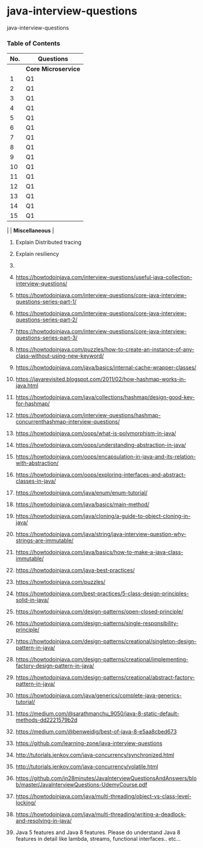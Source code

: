 # java-interview-questions
java-interview-questions

### Table of Contents

| No. | Questions |
| --- | --------- |
|   | **Core Microservice** |
|1  | Q1 |  [Design patterns for microservices?](#design-patterns-for-microservices) |
|2  | Q1 |  [Benefits of the monolithic architecture?](#benefits-of-the-monolithic-architecture) |
|3  | Q1 |  [Big Ball of Mud pattern?](#big-ball-of-mud-pattern) |
|4  | Q1 |  [Hexagonal Architecture?](#hexagonal-architecture) |
|5  | Q1 |  [Why Development is slow and painful in monolithic application?](#why-development-is-slow-and-painful-in-monolithic-application) |
|6  | Q1 |  [Explain scaling model for microservices?](#explain-scaling-model-for-microservices) |
|7  | Q1 |  [Microservices and Modularity?](#microservices-and-modularity) |
|8  | Q1 |  [Sample Microservices Architecture?](#sample-microservices-architecture) |
|9  | Q1 |  [SOA vs microservices?](#soa-vs-microservices) |
|10  | Q1 |  [Benefits of the microservice architecture?](#benefits-of-the-microservice-architecture) |
|11  | Q1 |  [Drawbacks of the microservice architecture?](#drawbacks-of-the-microservice-architecture) |
|12  | Q1 |  [Explain Interprocess communication mechanism?](#explain-interprocess-communication-mechanism) |
|13  | Q1 |  [Microservice architecture pattern language?](#microservice-architecture-pattern-language) |
|14  | Q1 |  [Beyond microservices Process and organization?](#beyond-microservices-process-and-organization) |
|15  | Q1 |  [Explain Decomposition strategies?](#explain-decomposition-strategies) |

|   | **Miscellaneous** |
1. Explain Distributed tracing
2. Explain resiliency
3. 


1.  https://howtodoinjava.com/interview-questions/useful-java-collection-interview-questions/ 
2.  https://howtodoinjava.com/interview-questions/core-java-interview-questions-series-part-1/ 
3.  https://howtodoinjava.com/interview-questions/core-java-interview-questions-series-part-2/
4.  https://howtodoinjava.com/interview-questions/core-java-interview-questions-series-part-3/
5.  https://howtodoinjava.com/puzzles/how-to-create-an-instance-of-any-class-without-using-new-keyword/ 
6.  https://howtodoinjava.com/java/basics/internal-cache-wrapper-classes/
7.  https://javarevisited.blogspot.com/2011/02/how-hashmap-works-in-java.html
8.  https://howtodoinjava.com/java/collections/hashmap/design-good-key-for-hashmap/
9.  https://howtodoinjava.com/interview-questions/hashmap-concurrenthashmap-interview-questions/
10. https://howtodoinjava.com/oops/what-is-polymorphism-in-java/ 
11. https://howtodoinjava.com/oops/understanding-abstraction-in-java/
12. https://howtodoinjava.com/oops/encapsulation-in-java-and-its-relation-with-abstraction/ 
13. https://howtodoinjava.com/oops/exploring-interfaces-and-abstract-classes-in-java/ 
14. https://howtodoinjava.com/java/enum/enum-tutorial/
15. https://howtodoinjava.com/java/basics/main-method/
16. https://howtodoinjava.com/java/cloning/a-guide-to-object-cloning-in-java/
17. https://howtodoinjava.com/java/string/java-interview-question-why-strings-are-immutable/
18. https://howtodoinjava.com/java/basics/how-to-make-a-java-class-immutable/ 
19. https://howtodoinjava.com/java-best-practices/ 
20. https://howtodoinjava.com/puzzles/ 
21. https://howtodoinjava.com/best-practices/5-class-design-principles-solid-in-java/ 
22. https://howtodoinjava.com/design-patterns/open-closed-principle/
23. https://howtodoinjava.com/design-patterns/single-responsibility-principle/
24. https://howtodoinjava.com/design-patterns/creational/singleton-design-pattern-in-java/  
25. https://howtodoinjava.com/design-patterns/creational/implementing-factory-design-pattern-in-java/ 
26. https://howtodoinjava.com/design-patterns/creational/abstract-factory-pattern-in-java/
27. https://howtodoinjava.com/java/generics/complete-java-generics-tutorial/
28. https://medium.com/@sarathmanchu_9050/java-8-static-default-methods-dd2221579b2d
29. https://medium.com/@benweidig/best-of-java-8-e5aa8cbed673 
30. https://github.com/learning-zone/java-interview-questions 
31. http://tutorials.jenkov.com/java-concurrency/synchronized.html 
32. http://tutorials.jenkov.com/java-concurrency/volatile.html 
33. https://github.com/in28minutes/JavaInterviewQuestionsAndAnswers/blob/master/JavaInterviewQuestions-UdemyCourse.pdf  
34. https://howtodoinjava.com/java/multi-threading/object-vs-class-level-locking/ 
35. https://howtodoinjava.com/java/multi-threading/writing-a-deadlock-and-resolving-in-java/ 
36. Java 5 features and Java 8 features.
Please do understand Java 8 features in detail like lambda, streams, functional interfaces.. etc... 
